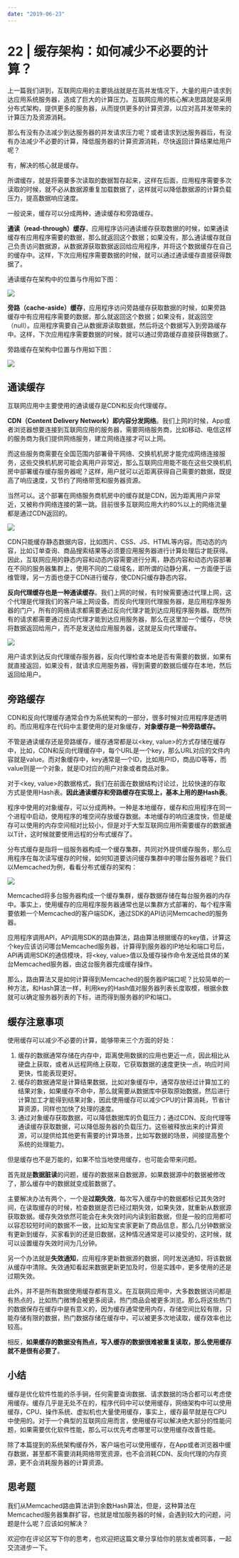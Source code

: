 ```yaml
---
date: "2019-06-23"
---  
```

      
# 22 | 缓存架构：如何减少不必要的计算？
上一篇我们讲到，互联网应用的主要挑战就是在高并发情况下，大量的用户请求到达应用系统服务器，造成了巨大的计算压力。互联网应用的核心解决思路就是采用分布式架构，提供更多的服务器，从而提供更多的计算资源，以应对高并发带来的计算压力及资源消耗。

那么有没有办法减少到达服务器的并发请求压力呢？或者请求到达服务器后，有没有办法减少不必要的计算，降低服务器的计算资源消耗，尽快返回计算结果给用户呢？

有，解决的核心就是缓存。

所谓缓存，就是将需要多次读取的数据暂存起来，这样在后面，应用程序需要多次读取的时候，就不必从数据源重复加载数据了，这样就可以降低数据源的计算负载压力，提高数据响应速度。

一般说来，缓存可以分成两种，通读缓存和旁路缓存。

**通读（read-through）缓存**，应用程序访问通读缓存获取数据的时候，如果通读缓存有应用程序需要的数据，那么就返回这个数据；如果没有，那么通读缓存就自己负责访问数据源，从数据源获取数据返回给应用程序，并将这个数据缓存在自己的缓存中。这样，下次应用程序需要数据的时候，就可以通过通读缓存直接获得数据了。

通读缓存在架构中的位置与作用如下图：

![](./httpsstatic001geekbangorgresourceimage5edb5e7556f257facad7980bcfd07b060fdb.png)

**旁路（cache-aside）缓存**，应用程序访问旁路缓存获取数据的时候，如果旁路缓存中有应用程序需要的数据，那么就返回这个数据；如果没有，就返回空（null）。应用程序需要自己从数据源读取数据，然后将这个数据写入到旁路缓存中。这样，下次应用程序需要数据的时候，就可以通过旁路缓存直接获得数据了。

<!-- [[[read_end]]] -->

旁路缓存在架构中位置与作用如下图：

![](./httpsstatic001geekbangorgresourceimaged1e1d127542911a21454a786b210ca6ecce1.png)

## 通读缓存

互联网应用中主要使用的通读缓存是CDN和反向代理缓存。

**CDN（Content Delivery Network）即内容分发网络**。我们上网的时候，App或者浏览器想要连接到互联网应用的服务器，需要网络服务商，比如移动、电信这样的服务商为我们提供网络服务，建立网络连接才可以上网。

而这些服务商需要在全国范围内部署骨干网络、交换机机房才能完成网络连接服务，这些交换机机房可能会离用户非常近，那么互联网应用能不能在这些交换机机房中部署缓存缓存服务器呢？这样，用户就可以近距离获得自己需要的数据，既提高了响应速度，又节约了网络带宽和服务器资源。

当然可以。这个部署在网络服务商机房中的缓存就是CDN，因为距离用户非常近，又被称作网络连接的第一跳。目前很多互联网应用大约80\%以上的网络流量都是通过CDN返回的。

![](./httpsstatic001geekbangorgresourceimagee91ee95cf98ddc2f33accc7a783d247f721e.png)

CDN只能缓存静态数据内容，比如图片、CSS、JS、HTML等内容。而动态的内容，比如订单查询、商品搜索结果等必须要应用服务器进行计算处理后才能获得。因此，互联网应用的静态内容和动态内容需要进行分离，静态内容和动态内容部署在不同的服务器集群上，使用不同的二级域名，即所谓的动静分离，一方面便于运维管理，另一方面也便于CDN进行缓存，使CDN只缓存静态内容。

**反向代理缓存也是一种通读缓存**。我们上网的时候，有时候需要通过代理上网，这个代理是代理我们的客户端上网设备。而反向代理则代理服务器，是应用程序服务器的门户，所有的网络请求都需要通过反向代理才能到达应用程序服务器。既然所有的请求都需要通过反向代理才能到达应用服务器，那么在这里加一个缓存，尽快将数据返回给用户，而不是发送给应用服务器，这就是反向代理缓存。

![](./httpsstatic001geekbangorgresourceimage641b6456704366dcd0b7b8607d85e31a631b.png)

用户请求到达反向代理缓存服务器，反向代理检查本地是否有需要的数据，如果有就直接返回，如果没有，就请求应用服务器，得到需要的数据后缓存在本地，然后返回给用户。

## 旁路缓存

CDN和反向代理缓存通常会作为系统架构的一部分，很多时候对应用程序是透明的。而应用程序在代码中主要使用的是对象缓存，**对象缓存是一种旁路缓存。**

不管是通读缓存还是旁路缓存，缓存通常都是以\<key, value>的方式存储在缓存中，比如，CDN和反向代理缓存中，每个URL是一个key，那么URL对应的文件内容就是value。而对象缓存中，key通常是一个ID，比如用户ID，商品ID等等，而value则是一个对象，就是ID对应的用户对象或者商品对象。

对于\<key, value>的数据格式，我们在前面在数据结构讨论过，比较快速的存取方式是使用Hash表。**因此通读缓存和旁路缓存在实现上，基本上****用的****是Hash表**。

程序中使用的对象缓存，可以分成两种。一种是本地缓存，缓存和应用程序在同一个进程中启动，使用程序的堆空间存放缓存数据。本地缓存的响应速度快，但是缓存可以使用的内存空间相对比较小，但是对于大型互联网应用所需要缓存的数据通以T计，这时候就要使用远程的分布式缓存了。

分布式缓存是指将一组服务器构成一个缓存集群，共同对外提供缓存服务，那么应用程序在每次读写缓存的时候，如何知道要访问缓存集群中的哪台服务器呢？我们以Memcached为例，看看分布式缓存的架构：

![](./httpsstatic001geekbangorgresourceimageca6eca000caeaca469128dee3a59ddd0896e.png)

Memcached将多台服务器构成一个缓存集群，缓存数据存储在每台服务器的内存中。事实上，使用缓存的应用程序服务器通常也是以集群方式部署的，每个程序需要依赖一个Memcached的客户端SDK，通过SDK的API访问Memcached的服务器。

应用程序调用API，API调用SDK的路由算法，路由算法根据缓存的key值，计算这个key应该访问哪台Memcached服务器，计算得到服务器的IP地址和端口号后，API再调用SDK的通信模块，将\<key, value>值以及缓存操作命令发送给具体的某台Memcached服务器，由这台服务器完成缓存操作。

那么，路由算法又是如何计算得到Memcached的服务器IP端口呢？比较简单的一种方法，和Hash算法一样，利用key的Hash值对服务器列表长度取模，根据余数就可以确定服务器列表的下标，进而得到服务器的IP和端口。

## 缓存注意事项

使用缓存可以减少不必要的计算，能够带来三个方面的好处：

1.  缓存的数据通常存储在内存中，距离使用数据的应用也更近一点，因此相比从硬盘上获取，或者从远程网络上获取，它获取数据的速度更快一点，响应时间更快，性能表现更好。
2.  缓存的数据通常是计算结果数据，比如对象缓存中，通常存放经过计算加工的结果对象，如果缓存不命中，那么就需要从数据库中获取原始数据，然后进行计算加工才能得到结果对象，因此使用缓存可以减少CPU的计算消耗，节省计算资源，同样也加快了处理的速度。
3.  通过对象缓存获取数据，可以降低数据库的负载压力；通过CDN、反向代理等通读缓存获取数据，可以降低服务器的负载压力。这些被释放出来的计算资源，可以提供给其他更有需要的计算场景，比如写数据的场景，间接提高整个系统的处理能力。

但是缓存也不是万能的，如果不恰当地使用缓存，也可能会带来问题。

首先就是**数据脏读**的问题，缓存的数据来自数据源，如果数据源中的数据被修改了，那么缓存中的数据就变成脏数据了。

主要解决办法有两个，一个是**过期失效**，每次写入缓存中的数据都标记其失效时间，在读取缓存的时候，检查数据是否已经过期失效，如果失效，就重新从数据源获取数据。缓存失效依然可能会在未失效时间内读到脏数据，但是一般的应用都可以容忍较短时间的数据不一致，比如淘宝卖家更新了商品信息，那么几分钟数据没有更新到缓存，买家看到的还是旧数据，这种情况通常是可以接受的，这时候，就可以设置缓存失效时间为几分钟。

另一个办法就是**失效通知**，应用程序更新数据源的数据，同时发送通知，将该数据从缓存中清除。失效通知看起来数据更新更加及时，但是实践中，更多使用的还是过期失效。

此外，并不是所有数据使用缓存都有意义。在互联网应用中，大多数数据访问都是有热点的，比如热门微博会被更多阅读，热门商品会被更多浏览。那么将这些热门的数据保存在缓存中是有意义的，因为缓存通常使用内存，存储空间比较有限，只能存储有限的数据，热门数据存储在缓存中，可以被更多次地读取，缓存效率也比较高。

相反，**如果缓存的数据没有热点，写入缓存的数据很难被重复读取，那么使用缓存就不是很有必要了**。

## 小结

缓存是优化软件性能的杀手锏，任何需要查询数据、请求数据的场合都可以考虑使用缓存。缓存几乎是无处不在的，程序代码中可以使用缓存，网络架构中可以使用缓存，CPU、操作系统、虚拟机也大量使用缓存，事实上，缓存最早就是在CPU中使用的。对于一个典型的互联网应用而言，使用缓存可以解决绝大部分的性能问题，如果需要优化软件性能，那么可以优先考虑哪里可以使用缓存改善性能。

除了本篇提到的系统架构缓存外，客户端也可以使用缓存，在App或者浏览器中缓存数据，甚至都不需要消耗网络带宽资源，也不会消耗CDN、反向代理的内存资源，更不会消耗服务器的计算资源。

## 思考题

我们从Memcached路由算法讲到余数Hash算法，但是，这种算法在Memcached服务器集群扩容，也就是增加服务器的时候，会遇到较大的问题，问题是什么呢？应该如何解决？

欢迎你在评论区写下你的思考，也欢迎把这篇文章分享给你的朋友或者同事，一起交流进步一下。